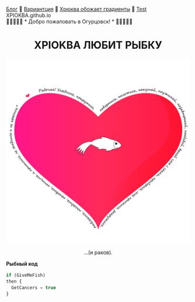 [Блог](/blog/) 🥒 [Вариантция](index1.html) 🥒 [Хрюква обожает градиенты](/Gradient.html) 🥒 [Test](/github-slideshow)  XPIOKBA.github.io  
🥒🥒🥒🥒🥒 * Добро пожаловать в Огурцовск! * 🥒🥒🥒🥒🥒
# <center>XPIOKBA ЛЮБИТ РЫБКУ</center>
![Image](heart.png)
<center>...(и раков).</center>

**Рыбный код**

```Javascript 
if (GiveMeFish)
then {
  GetCancers = true
}
```

